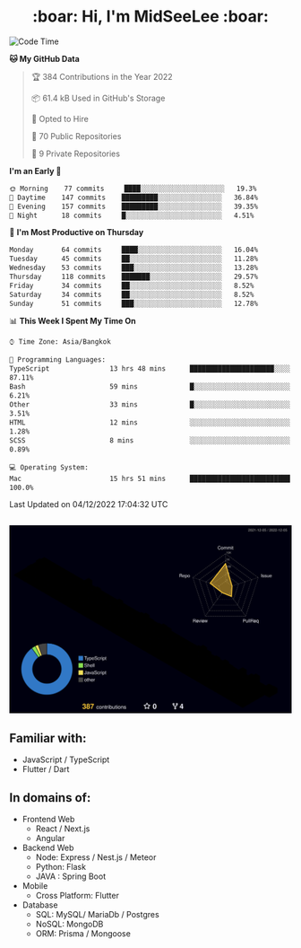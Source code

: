 <h1 align="center"> :boar: Hi, I'm MidSeeLee :boar:</h1>
 
<!--START_SECTION:waka-->
![Code Time](http://img.shields.io/badge/Code%20Time-15%20hrs%2051%20mins-blue)

**🐱 My GitHub Data** 

> 🏆 384 Contributions in the Year 2022
 > 
> 📦 61.4 kB Used in GitHub's Storage 
 > 
> 💼 Opted to Hire
 > 
> 📜 70 Public Repositories 
 > 
> 🔑 9 Private Repositories  
 > 
**I'm an Early 🐤** 

```text
🌞 Morning    77 commits     ████░░░░░░░░░░░░░░░░░░░░░   19.3% 
🌆 Daytime    147 commits    █████████░░░░░░░░░░░░░░░░   36.84% 
🌃 Evening    157 commits    █████████░░░░░░░░░░░░░░░░   39.35% 
🌙 Night      18 commits     █░░░░░░░░░░░░░░░░░░░░░░░░   4.51%

```
📅 **I'm Most Productive on Thursday** 

```text
Monday       64 commits     ████░░░░░░░░░░░░░░░░░░░░░   16.04% 
Tuesday      45 commits     ██░░░░░░░░░░░░░░░░░░░░░░░   11.28% 
Wednesday    53 commits     ███░░░░░░░░░░░░░░░░░░░░░░   13.28% 
Thursday     118 commits    ███████░░░░░░░░░░░░░░░░░░   29.57% 
Friday       34 commits     ██░░░░░░░░░░░░░░░░░░░░░░░   8.52% 
Saturday     34 commits     ██░░░░░░░░░░░░░░░░░░░░░░░   8.52% 
Sunday       51 commits     ███░░░░░░░░░░░░░░░░░░░░░░   12.78%

```


📊 **This Week I Spent My Time On** 

```text
⌚︎ Time Zone: Asia/Bangkok

💬 Programming Languages: 
TypeScript               13 hrs 48 mins      █████████████████████░░░░   87.11% 
Bash                     59 mins             █░░░░░░░░░░░░░░░░░░░░░░░░   6.21% 
Other                    33 mins             █░░░░░░░░░░░░░░░░░░░░░░░░   3.51% 
HTML                     12 mins             ░░░░░░░░░░░░░░░░░░░░░░░░░   1.28% 
SCSS                     8 mins              ░░░░░░░░░░░░░░░░░░░░░░░░░   0.89%

💻 Operating System: 
Mac                      15 hrs 51 mins      █████████████████████████   100.0%

```


 Last Updated on 04/12/2022 17:04:32 UTC
<!--END_SECTION:waka-->

##

![](./profile-3d-contrib/profile-night-rainbow.svg)

## Familiar with:
- JavaScript / TypeScript
- Flutter / Dart

## In domains of:
- Frontend Web
  - React / Next.js
  - Angular
- Backend Web
  - Node: Express / Nest.js / Meteor
  - Python: Flask
  - JAVA : Spring Boot
- Mobile
  - Cross Platform: Flutter
- Database
  - SQL: MySQL/ MariaDb / Postgres
  - NoSQL: MongoDB
  - ORM: Prisma / Mongoose

